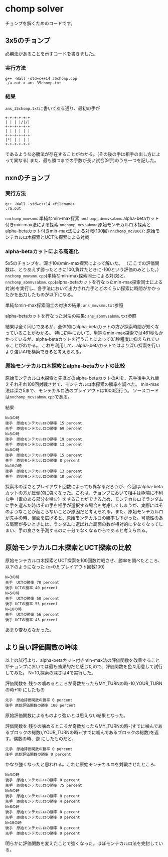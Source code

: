 # chomp solver
チョンプを解くためのコードです。

## 3x5のチョンプ
必勝法があることを示すコードを書きました。
### 実行方法
```
g++ -Wall -std=c++14 35chomp.cpp
./a.out > ans_35chomp.txt
```
### 結果
`ans_35chomp.txt`に書いてある通り、最初の手が
```
+-+-+-+-+-+
| | | |/|/|
+-+-+-+-+-+
| | | | | |
+-+-+-+-+-+
|*| | | | |
+-+-+-+-+-+
```
であるような必勝法が存在することがわかる。(その後の手は相手の出し方によって異なる)
また、最も勝つまでの手数が長い試合(9手)のうち一つを記した。

## nxnのチョンプ
### 実行方法
```
g++ -Wall -std=c++14 <filename>
./a.out
```
`nnchomp_mmvsmm`: 単純なmin-max探索
`nnchomp_abmmvsabmm`: alpha-betaカット付きmin-max法による探索
`nnchonp_mcvsabmm`: 原始モンテカルロ木探索とalpha-betaカット付きmin-max法による対戦(100回)
`nnchomp_mcvsUCT`: 原始モンテカルロ木探索とUCT法探索による対戦

### alpha-betaカットによる高速化
5x5のチョンプを、深さ10のmin-max探索によって解いた。
（ここでの評価関数は、とりあえず勝ったときに100,負けたときに-100という評価のみとした。）
`nnchomp_mmvsmm.cpp`(単純なmin-max探索同士による対決)と、`nnchomp_abmmvsabmm.cpp`(alpha-betaカットを行なったmin-max探索同士による対決)を実行し、各手法において出力された手とどのくらい探索に時間がかかったかを出力したものが以下になる。

単純なmin-max探索同士の対決の結果: `ans_mmvsmm.txt`参照

alpha-betaカットを行なった対決の結果: `ans_abmmvsabmm.txt`参照

結果は全く同じであるが、全体的にalpha-betaカットの方が探索時間が短くなっていることがわかる。
特に初手において、単純なmin-max探索では461秒もかかっているが、alpha-betaカットを行うことによって0.1秒程度に抑えられていることがわかる。
これを利用して、alpha-betaカットではより深い探索を行いより強いAIを構築できると考えられる。

### 原始モンテカルロ木探索とalpha-betaカットの比較
原始モンテカルロ木探索と先ほどのalpha-betaカットのAIを、先手後手入れ替えそれぞれ100回対戦させて、モンテカルロ木探索の勝率を調べた。
min-max法は深さ5まで、モンテカルロ法のプレイアウトは1000回行う。
ソースコードは`nnchomp_mcvsabmm.cpp`である。

結果
```
N=3の時
後手　原始モンテカルロの勝率 15 percent
先手　原始モンテカルロの勝率 69 percent
N=5の時
後手　原始モンテカルロの勝率 19 percent
先手　原始モンテカルロの勝率 13 percent
N=8の時
後手　原始モンテカルロの勝率 15 percent
先手　原始モンテカルロの勝率 8 percent
N=10の時
後手　原始モンテカルロの勝率 13 percent
先手　原始モンテカルロの勝率 10 percent
```
探索木の深さとプレイアウト回数によっても異なるだろうが、今回はalpha-betaカットの方が圧倒的に強くなった。これは、チョンプにおいて相手は極端に不利な手（毒のある部分を噛む）をすることができるため、モンテカルロでランダムに手を選んだ時はその手を相手が選択する場合を考慮してしまうが、実際にはそのようなことが起こらないことが原因だと考えられる。また、原始モンテカルロが先手の時、盤面を広げると、原始モンテカルロの勝率も下がった。可能性のある局面が多いときには、ランダムに選ばれた局面の数が相対的に少なくなってしまい、手の良さを予測するのに十分でなくなるからであると考えられる。

## 原始モンテカルロ木探索とUCT探索の比較
原始モンテカルロ木探索とUCT探索を100回数対戦させ、勝率を調べたところ、以下のようになった
(c=0.5,プレイアウト回数100)
```
N=3の時
先手　UCTの勝率 70 percent
後手 UCTの勝率 40 percent
N=5の時
先手　UCTの勝率 50 percent
後手 UCTの勝率 55 percent
N=10の時
先手　UCTの勝率 56 percent
後手 UCTの勝率 43 percent
```
あまり変わらなかった。

## より良い評価関数の吟味
以上の試行より、alpha-betaカット付きmin-max法の評価関数を改善することがチョンプにおいては最も効果的だと感じたので、評価関数を色々用意して試行してみた。
N=10,探索の深さは4で実行した。

評価関数を
残りの噛めるところが奇数だったらMY_TURNの時-10,YOUR_TURNの時+10
にしたもの
```
先手　原始評価関数の勝率 0 percent
後手 原始評価関数の勝率 100 percent
```
原始評価関数によるものより強いとは思えない結果となった。

評価関数を
残りの噛めるところが奇数だったらMY_TURNの時-(すでに噛んであるブロックの総数),YOUR_TURNの時+(すでに噛んであるブロックの総数)を返す。偶数の時、逆
にしたものだと、
```
先手　原始評価関数の勝率 0 percent
後手 原始評価関数の勝率 0 percent
```
かなり強くなったと思われる。これと原始モンテカルロを対戦させたところ、

```
N=3の時
後手　原始モンテカルロの勝率 0 percent
先手　原始モンテカルロの勝率 75 percent
N=5の時
後手　原始モンテカルロの勝率 0 percent
先手　原始モンテカルロの勝率 4 percent
N=8の時
後手　原始モンテカルロの勝率 0 percent
先手　原始モンテカルロの勝率 0 percent
N=10の時
後手　原始モンテカルロの勝率 0 percent
先手　原始モンテカルロの勝率 0 percent
```
明らかに評価関数を変えたことで強くなった。ほぼモンテカルロ法を完封している。

